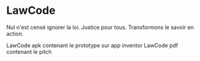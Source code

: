 # LawCode
Nul n'est censé ignorer la loi. Justice pour tous. Transformons le savoir en action.

LawCode apk contenant le prototype sur app inventor
LawCode pdf contenant le pitch 
